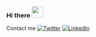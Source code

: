 ### Hi there <img src="https://raw.githubusercontent.com/MartinHeinz/MartinHeinz/master/wave.gif" width="30px">

Contact me [![Twitter][1.2]][1]  [![LinkedIn][2.2]][2]

<!-- Icons -->

[1.2]: http://i.imgur.com/wWzX9uB.png
[2.2]: https://raw.githubusercontent.com/MartinHeinz/MartinHeinz/master/linkedin-3-16.png

<!-- Links to your social media accounts -->

[1]: https://twitter.com/SanatanShukla58
[2]: https://www.linkedin.com/in/nitin-sanatan-34274817a/

<!--
**nitinsanatan/nitinsanatan** is a ✨ _special_ ✨ repository because its `README.md` (this file) appears on your GitHub profile.

Here are some ideas to get you started:

- 🔭 I’m currently working on ...
- 🌱 I’m currently learning ...
- 👯 I’m looking to collaborate on ...
- 🤔 I’m looking for help with ...
- 💬 Ask me about ...
- 📫 How to reach me: ...
- 😄 Pronouns: ...
- ⚡ Fun fact: ...
-->
